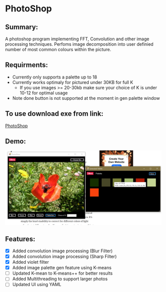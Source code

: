 # PhotoShop

## Summary:
A photoshop program implementing FFT, Convolution and other image processing techniques.
Perfoms image decomposition into user definied number of most common colours within the picture.

## Requirments:
* Currently only supports a palette up to 18
* Currently works optimaly for pictured under 30KB for full K
  * If you use images >= 20-30kb make sure your choice of K is under 10-12 for optimal usage
* Note done button is not supported at the moment in gen palette window

## To use download exe from link:
[PhotoShop](https://github.com/KrishnaSolo/PhotoShop/blob/master/bin/Release/PhotoShop.exe)

## Demo:
![Image of Demo](https://github.com/KrishnaSolo/PhotoShop/blob/master/Demo.png)

## Features:
- [x] Added convolution image processing (Blur Filter)
- [x] Added convolution image processing (Sharp Filter)
- [x] Added violet filter
- [x] Added image palette gen feature using K-means
- [ ] Updated K-mean to K-means++ for better results
- [ ] Added Multithreading to support larger photos
- [ ] Updated UI using YAML
